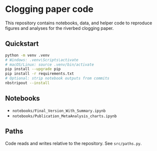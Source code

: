 # Clogging paper code

This repository contains notebooks, data, and helper code to reproduce figures and analyses for the riverbed clogging paper.

## Quickstart
```bash
python -m venv .venv
# Windows: .venv\Scripts\activate
# macOS/Linux: source .venv/bin/activate
pip install --upgrade pip
pip install -r requirements.txt
# Optional: strip notebook outputs from commits
nbstripout --install
```

## Notebooks
- `notebooks/Final_Version_With_Summary.ipynb`
- `notebooks/Publication_MetaAnalysis_charts.ipynb`

## Paths
Code reads and writes relative to the repository. See `src/paths.py`.
